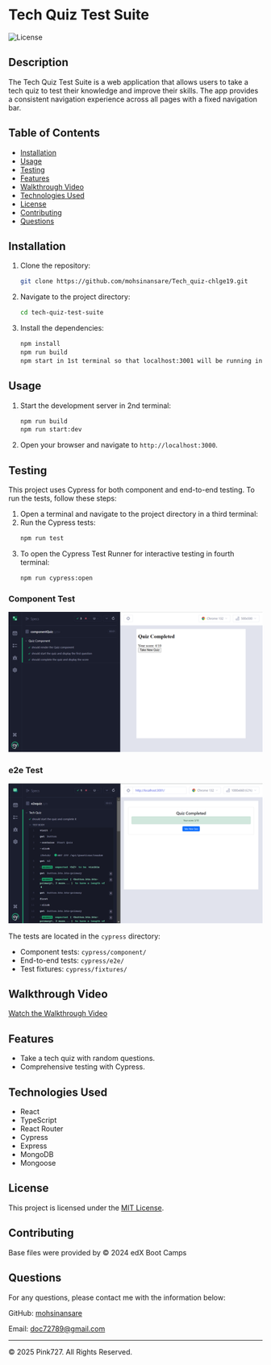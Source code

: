 
# Tech Quiz Test Suite

![License](https://img.shields.io/badge/license-MIT-blue.svg)

## Description

The Tech Quiz Test Suite is a web application that allows users to take a tech quiz to test their knowledge and improve their skills. The app provides a consistent navigation experience across all pages with a fixed navigation bar.

## Table of Contents

- [Installation](#installation)
- [Usage](#usage)
- [Testing](#testing)
- [Features](#features)
- [Walkthrough Video](#walkthrough-video)
- [Technologies Used](#technologies-used)
- [License](#license)
- [Contributing](#contributing)
- [Questions](#questions)

## Installation

1. Clone the repository:
   ```bash
   git clone https://github.com/mohsinansare/Tech_quiz-chlge19.git
   ```
2. Navigate to the project directory:
   ```bash
   cd tech-quiz-test-suite
   ```
3. Install the dependencies:
   ```bash
   npm install
   npm run build
   npm start in 1st terminal so that localhost:3001 will be running in the backend.
   ```

## Usage

1. Start the development server in 2nd terminal:
   ```bash
   npm run build
   npm run start:dev
   ```
2. Open your browser and navigate to `http://localhost:3000`.

## Testing

This project uses Cypress for both component and end-to-end testing. To run the tests, follow these steps:

1. Open a terminal and navigate to the project directory in a third terminal:
2. Run the Cypress tests:
   ```bash
   npm run test
   ```
3. To open the Cypress Test Runner for interactive testing in fourth terminal:
   ```bash
   npm run cypress:open
   ```
### Component Test

![Component Test](./assets/componenttest.PNG)

### e2e Test

![e2e Test](./assets/e2etest.PNG)

The tests are located in the `cypress` directory:
- Component tests: `cypress/component/`
- End-to-end tests: `cypress/e2e/`
- Test fixtures: `cypress/fixtures/`


## Walkthrough Video

[Watch the Walkthrough Video](https://studio.youtube.com/video/749XX6KIblw/edit)


## Features

- Take a tech quiz with random questions.
- Comprehensive testing with Cypress.



## Technologies Used

- React
- TypeScript
- React Router
- Cypress
- Express
- MongoDB
- Mongoose

## License

This project is licensed under the [MIT License](https://opensource.org/license/mit).

## Contributing

Base files were provided by © 2024 edX Boot Camps

## Questions

For any questions, please contact me with the information below:

GitHub: [mohsinansare](https://github.com/mohsinansare/Tech_quiz-chlge19)

Email: doc72789@gmail.com

____________________________________
© 2025 Pink727. All Rights Reserved.
